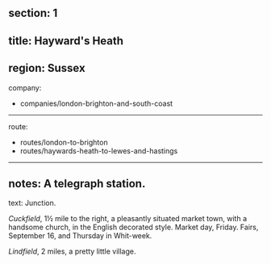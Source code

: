 section: 1
----
title: Hayward's Heath
----
region: Sussex
----
company:
- companies/london-brighton-and-south-coast
----
route:
- routes/london-to-brighton
- routes/haywards-heath-to-lewes-and-hastings
----
notes: A telegraph station.
----
text: Junction.

*Cuckfield*, 1½ mile to the right, a pleasantly situated market town, with a handsome church, in the English decorated style. Market day, Friday. Fairs, September 16, and Thursday in Whit-week.

*Lindfield*, 2 miles, a pretty little village.

